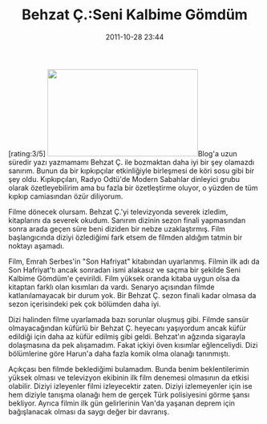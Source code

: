﻿---
layout: post
title: Behzat &Ccedil;.:Seni Kalbime G&#246;md&uuml;m
date: 2011-10-28 23:44
comments: true
categories: []
---
[rating:3/5]
<img class="alignleft size-medium wp-image-2295" title="Behzat-Ç.-Seni-Kalbime-Gömdüm-2.fragman" src="http://onurbaykal.com.tr/wp-content/uploads/2011/10/Behzat-Ç.-Seni-Kalbime-Gömdüm-2.fragman-300x174.png" alt="" width="300" height="174" />Blog'a uzun süredir yazı yazmamamı Behzat Ç. ile bozmaktan daha iyi bir şey olamazdı sanırım. Bunun da bir kıpkıpçılar etkinliğiyle birleşmesi de köri sosu gibi bir şey oldu. Kıpkıpçıları, Radyo Odtü'de Modern Sabahlar dinleyici grubu olarak özetleyebilirim ama bu fazla bir özetleştirme oluyor, o yüzden de tüm kıpkıp camiasından özür diliyorum.

Filme dönecek olursam. Behzat Ç.'yi televizyonda severek izledim, kitaplarını da severek okudum. Sanırım dizinin sezon finali yapmasından sonra arada geçen süre beni diziden bir nebze uzaklaştırmış. Film başlangıcında diziyi özlediğimi fark etsem de filmden aldığım tatmin bir noktayı aşamadı.

Film, Emrah Serbes'in "Son Hafriyat" kitabından uyarlanmış. Filmin ilk adı da Son Hafriyat'tı ancak sonradan ismi alakasız ve saçma bir şekilde Seni Kalbime Gömdüm'e çevirildi. Film yüksek oranda kitaba uygun olsa da kitaptan farklı olan kısımları da vardı. Senaryo açısından filmde katlanılamayacak bir durum yok. Bir Behzat Ç. sezon finali kadar olmasa da sezon içerisindeki pek çok bölümden daha iyi.

Dizi halinden filme uyarlamada bazı sorunlar oluşmuş gibi. Filmde sansür olmayacağından küfürlü bir Behzat Ç. heyecanı yaşıyordum ancak küfür edildiği için daha az küfür edilmiş gibi geldi. Behzat'ın ağzında sigarayla dolaşmasına da pek alışamadım. Fakat içkiyi öven kısımlar eğlenceliydi. Dizi bölümlerine göre Harun'a daha fazla komik olma olanağı tanınmıştı.

Açıkçası ben filmde beklediğimi bulamadım. Bunda benim beklentilerimin yüksek olması ve televizyon ekibinin ilk film denemesi olmasının da etkisi olabilir. Diziyi izleyenler filmi izleyecektir zaten. Diziyi izlemeyenler için ise hem diziyle tanışma olanağı hem de gerçek Türk polisiyesini görme şansı bekliyor. Ayrıca filmin ilk gün gelirlerinin Van'da yaşanan deprem için bağışlanacak olması da saygı değer bir davranış.
